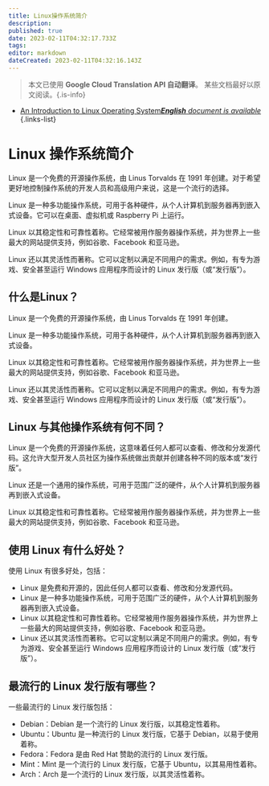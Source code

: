```yaml
---
title: Linux操作系统简介
description: 
published: true
date: 2023-02-11T04:32:17.733Z
tags: 
editor: markdown
dateCreated: 2023-02-11T04:32:16.143Z
---
```


> 本文已使用 **Google Cloud Translation API 自动翻译**。
某些文档最好以原文阅读。{.is-info}



- [An Introduction to Linux Operating System***English** document is available*](/en/Knowledge-base/Linux/an-introduction-to-linux-operating-system)
{.links-list}



# Linux 操作系统简介

Linux 是一个免费的开源操作系统，由 Linus Torvalds 在 1991 年创建。对于希望更好地控制操作系统的开发人员和高级用户来说，这是一个流行的选择。

Linux 是一种多功能操作系统，可用于各种硬件，从个人计算机到服务器再到嵌入式设备。它可以在桌面、虚拟机或 Raspberry Pi 上运行。

Linux 以其稳定性和可靠性着称。它经常被用作服务器操作系统，并为世界上一些最大的网站提供支持，例如谷歌、Facebook 和亚马逊。

 Linux 还以其灵活性而著称。它可以定制以满足不同用户的需求。例如，有专为游戏、安全甚至运行 Windows 应用程序而设计的 Linux 发行版（或“发行版”）。

## 什么是Linux？

Linux 是一个免费的开源操作系统，由 Linus Torvalds 在 1991 年创建。

Linux 是一种多功能操作系统，可用于各种硬件，从个人计算机到服务器再到嵌入式设备。

Linux 以其稳定性和可靠性着称。它经常被用作服务器操作系统，并为世界上一些最大的网站提供支持，例如谷歌、Facebook 和亚马逊。

 Linux 还以其灵活性而著称。它可以定制以满足不同用户的需求。例如，有专为游戏、安全甚至运行 Windows 应用程序而设计的 Linux 发行版（或“发行版”）。

## Linux 与其他操作系统有何不同？

Linux 是一个免费的开源操作系统，这意味着任何人都可以查看、修改和分发源代码。这允许大型开发人员社区为操作系统做出贡献并创建各种不同的版本或“发行版”。

Linux 还是一个通用的操作系统，可用于范围广泛的硬件，从个人计算机到服务器再到嵌入式设备。

Linux 以其稳定性和可靠性着称。它经常被用作服务器操作系统，并为世界上一些最大的网站提供支持，例如谷歌、Facebook 和亚马逊。

## 使用 Linux 有什么好处？

使用 Linux 有很多好处，包括：

- Linux 是免费和开源的，因此任何人都可以查看、修改和分发源代码。
- Linux 是一种多功能操作系统，可用于范围广泛的硬件，从个人计算机到服务器再到嵌入式设备。
- Linux 以其稳定性和可靠性着称。它经常被用作服务器操作系统，并为世界上一些最大的网站提供支持，例如谷歌、Facebook 和亚马逊。
- Linux 还以其灵活性而著称。它可以定制以满足不同用户的需求。例如，有专为游戏、安全甚至运行 Windows 应用程序而设计的 Linux 发行版（或“发行版”）。

## 最流行的 Linux 发行版有哪些？

一些最流行的 Linux 发行版包括：

- Debian：Debian 是一个流行的 Linux 发行版，以其稳定性着称。
- Ubuntu：Ubuntu 是一种流行的 Linux 发行版，它基于 Debian，以易于使用着称。
- Fedora：Fedora 是由 Red Hat 赞助的流行的 Linux 发行版。
- Mint：Mint 是一个流行的 Linux 发行版，它基于 Ubuntu，以其易用性着称。
- Arch：Arch 是一个流行的 Linux 发行版，以其灵活性着称。